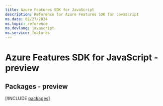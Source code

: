 ```yaml
---
title: Azure Features SDK for JavaScript
description: Reference for Azure Features SDK for JavaScript
ms.date: 02/27/2024
ms.topic: reference
ms.devlang: javascript
ms.service: features
---
```

# Azure Features SDK for JavaScript - preview
## Packages - preview
[!INCLUDE [packages](features-index.md)]